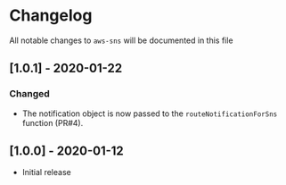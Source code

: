 # Changelog

All notable changes to `aws-sns` will be documented in this file

## [1.0.1] - 2020-01-22

### Changed
- The notification object is now passed to the `routeNotificationForSns` function (PR#4). 


## [1.0.0] - 2020-01-12

- Initial release

